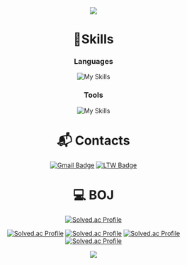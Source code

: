 <div align="center">
<img src="https://capsule-render.vercel.app/api?type=waving&color=BDBDC8&height=200&fontColor=ffffff&text=Team&nbsp;Toyo&nbsp;Tech"/>

# 💪Skills
### Languages
![My Skills](https://skillicons.dev/icons?i=cpp,cs,c,py,arduino)

### Tools
![My Skills](https://skillicons.dev/icons?i=git,visualstudio,vscode,pycharm,arduino)

# :mailbox_with_mail: Contacts
[![Gmail Badge](https://img.shields.io/badge/Gmail-d14836?style=flat-square&logo=Gmail&logoColor=white&link=mailto:makers.toyotech@gmail.com)](mailto:makers.toyotech@gmail.com)
[![LTW Badge](https://img.shields.io/badge/LTW-16b8f1?style=flat-square&logo=LTW&logoColor=white&link=https://www.leadtheworld.co.kr/)](https://www.leadtheworld.co.kr/)

# 💻 BOJ
[![Solved.ac Profile](http://mazassumnida.wtf/api/v2/generate_badge?boj=toyotech)](https://solved.ac/toyotech/)

[![Solved.ac Profile](http://mazassumnida.wtf/api/v2/generate_badge?boj=endiy)](https://solved.ac/endiy/)
[![Solved.ac Profile](http://mazassumnida.wtf/api/v2/generate_badge?boj=meozigoon)](https://solved.ac/meozigoon/)
[![Solved.ac Profile](http://mazassumnida.wtf/api/v2/generate_badge?boj=blackzebra)](https://solved.ac/blackzebra/)
[![Solved.ac Profile](http://mazassumnida.wtf/api/v2/generate_badge?boj=juwon0226)](https://solved.ac/juwon0226/)

<img src="https://capsule-render.vercel.app/api?type=waving&color=BDBDC8&height=150&section=footer"/>

</div>
